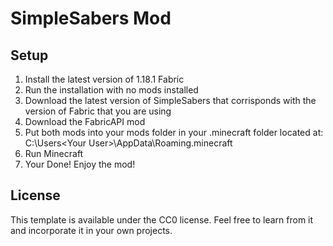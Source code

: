 # SimpleSabers Mod

## Setup

1) Install the latest version of 1.18.1 Fabric
2) Run the installation with no mods installed
3) Download the latest version of SimpleSabers that corrisponds with the version of Fabric that you are using
4) Download the FabricAPI mod
5) Put both mods into your mods folder in your .minecraft folder located at: C:\Users\<Your User>\AppData\Roaming\.minecraft
6) Run Minecraft
7) Your Done! Enjoy the mod!

## License

This template is available under the CC0 license. Feel free to learn from it and incorporate it in your own projects.
